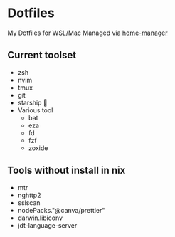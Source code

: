# Dotfiles

My Dotfiles for WSL/Mac Managed via [home-manager](https://github.com/nix-community/home-manager)

## Current toolset

- zsh
- nvim
- tmux
- git
- starship 🚀
- Various tool
  - bat
  - eza
  - fd
  - fzf
  - zoxide


## Tools without install in nix 
- mtr
- nghttp2
- sslscan
- nodePacks."@canva/prettier"
- darwin.libiconv
- jdt-language-server
